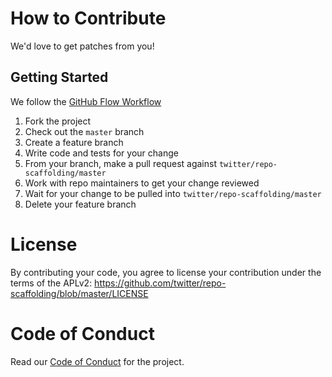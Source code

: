 # How to Contribute

We'd love to get patches from you!

## Getting Started

We follow the [GitHub Flow Workflow](https://guides.github.com/introduction/flow/)

1.  Fork the project
1.  Check out the `master` branch
1.  Create a feature branch
1.  Write code and tests for your change
1.  From your branch, make a pull request against `twitter/repo-scaffolding/master`
1.  Work with repo maintainers to get your change reviewed
1.  Wait for your change to be pulled into `twitter/repo-scaffolding/master`
1.  Delete your feature branch

# License

By contributing your code, you agree to license your contribution under the
terms of the APLv2: https://github.com/twitter/repo-scaffolding/blob/master/LICENSE

# Code of Conduct

Read our [Code of Conduct](CODE_OF_CONDUCT.md) for the project.
